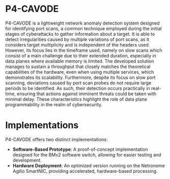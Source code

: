 # P4-CAVODE

P4-CAVODE is a lightweight network anomaly detection system designed for identifying port scans, a common technique employed during the initial stages of cyberattacks to gather information about a target. It is able to detect irregularities caused by multiple variations of port scans, as it considers target multiplicity and is independent of the headers used. However, its focus lies in the timeframe used, namely on slow scans which consist of a main challenge due to their extended duration, especially in data planes where available memory is limited.
The developed solution manages to sustain a throughput that closely matches the theoretical capabilities of the hardware, even when using multiple services, which demonstrates its scalability. Furthermore,
despite its focus on slow port scanning, deviations caused by port scan probes do not require large periods to be identified. As such, their detection occurs practically in real-time, ensuring that actions against
imminent threats could be taken with minimal delay. These characteristics highlight the role of data plane
programmability in the realm of cybersecurity.

# Implementations

P4-CAVODE offers two distinct implementations:

- **Software-Based Prototype**: A proof-of-concept implementation designed for the BMv2 software switch, allowing for easier testing and development.
- **Hardware Deployment**: An optimized version running on the Netronome Agilio SmartNIC, providing accelerated, hardware-based processing.
